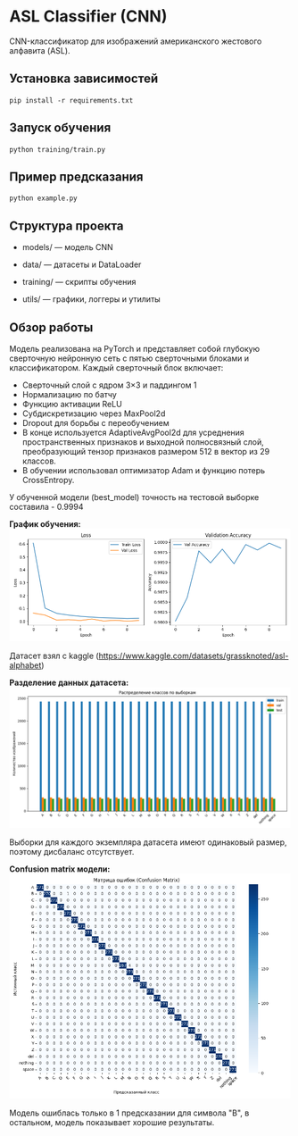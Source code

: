 # ASL Classifier (CNN)

CNN-классификатор для изображений американского жестового алфавита (ASL).

## Установка зависимостей

```
pip install -r requirements.txt
```

## Запуск обучения
```
python training/train.py
```

## Пример предсказания
```
python example.py
```

## Структура проекта
- models/ — модель CNN

- data/ — датасеты и DataLoader

- training/ — скрипты обучения

- utils/ — графики, логгеры и утилиты

## Обзор работы

Модель реализована на PyTorch и представляет собой глубокую сверточную нейронную сеть с пятью сверточными блоками и классификатором. Каждый сверточный блок включает:
- Сверточный слой с ядром 3×3 и паддингом 1
- Нормализацию по батчу
- Функцию активации ReLU
- Субдискретизацию через MaxPool2d
- Dropout для борьбы с переобучением
- В конце используется AdaptiveAvgPool2d для усреднения пространственных признаков и выходной полносвязный слой, преобразующий тензор признаков размером 512 в вектор из 29 классов.
- В обучении использовал оптимизатор Adam и функцию потерь CrossEntropy.

У обученной модели (best_model) точность на тестовой выборке составила - 0.9994

**График обучения:**
![Training](https://github.com/4pokodav/ASL_classifier/raw/main/plots/training_plot.png)

Датасет взял с kaggle (https://www.kaggle.com/datasets/grassknoted/asl-alphabet)

**Разделение данных датасета:**
![Class distribution](https://github.com/4pokodav/ASL_classifier/raw/main/plots/class_distribution.png)

Выборки для каждого экземпляра датасета имеют одинаковый размер, поэтому дисбаланс отсутствует.

**Confusion matrix модели:**
![Confusion matrix](https://github.com/4pokodav/ASL_classifier/raw/main/plots/confusion_matrix.png)

Модель ошиблась только в 1 предсказании для символа "B", в остальном, модель показывает хорошие результаты.
